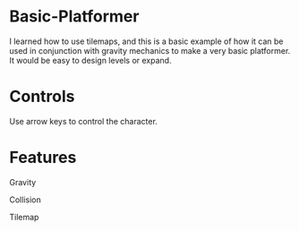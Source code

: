 # Basic-Platformer
I learned how to use tilemaps, and this is a basic example of how it can be used in conjunction with gravity mechanics to make a very basic platformer.  It would be easy to design levels or expand.

# Controls
Use arrow keys to control the character.

# Features
Gravity 

Collision 

Tilemap
